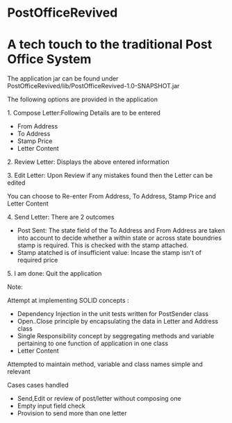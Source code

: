 # PostOfficeRevived
<h1>A tech touch to the traditional Post Office System</h1>
<p>The application jar can be found under PostOfficeRevived/lib/PostOfficeRevived-1.0-SNAPSHOT.jar</p>
<p>The following options are provided in the application</p>
<p>1. Compose Letter:Following Details are to be entered
<ul>
<li>From Address</li>
<li>To Address</li>
<li>Stamp Price</li>
<li>Letter Content</li>
</ul>
</p>
<p>2. Review Letter: Displays the above entered information</p>
<p>3. Edit Letter: Upon Review if any mistakes found then the Letter can be edited
<p>You can choose to Re-enter From Address, To Address, Stamp Price and Letter Content</p></p>
<p>4. Send Letter: There are 2 outcomes
<ul>
  <li>Post Sent: The state field of the To Address and From Address are taken into account to decide whether a within state or across state boundries stamp is required. This is checked with the stamp attached.</li>
  <li>Stamp atatched is of insufficient value: Incase the stamp isn't of required price</li>
</ul>
</p>
<p>5. I am done: Quit the application</p> 

<p>Note:
  <p>Attempt at implementing SOLID concepts :
    <ul>
   <li>Dependency Injection in the unit tests written for PostSender class</li>
   <li>Open..Close principle by encapsulating the data in Letter and Address class</li>
   <li>Single Responsibility concept by seggregating methods and variable pertaining to one function of application in one class</li>
   <li>Letter Content</li>
      
</ul>
</p>
<p>Attempted to maintain method, variable and class names simple and relevant</p>
<p>Cases cases handled
<ul>
<li>Send,Edit or review of post/letter without composing one</li>
<li>Empty input field check</li>
  <li>Provision to send more than one letter</li>
</ul></p>
 </p> 
